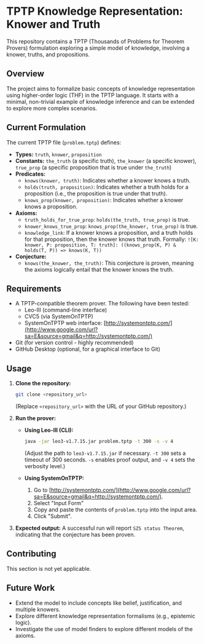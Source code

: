 # TPTP Knowledge Representation: Knower and Truth

This repository contains a TPTP (Thousands of Problems for Theorem Provers) formulation exploring a simple model of knowledge, involving a knower, truths, and propositions.

## Overview

The project aims to formalize basic concepts of knowledge representation using higher-order logic (THF) in the TPTP language. It starts with a minimal, non-trivial example of knowledge inference and can be extended to explore more complex scenarios.

## Current Formulation

The current TPTP file (`problem.tptp`) defines:

*   **Types:** `truth`, `knower`, `proposition`
*   **Constants:** `the_truth` (a specific truth), `the_knower` (a specific knower), `true_prop` (a specific proposition that is true under `the_truth`)
*   **Predicates:**
    *   `knows(knower, truth)`:  Indicates whether a knower knows a truth.
    *   `holds(truth, proposition)`: Indicates whether a truth holds for a proposition (i.e., the proposition is true under that truth).
    *   `knows_prop(knower, proposition)`: Indicates whether a knower knows a proposition.
*   **Axioms:**
    *   `truth_holds_for_true_prop`:  `holds(the_truth, true_prop)` is true.
    *   `knower_knows_true_prop`: `knows_prop(the_knower, true_prop)` is true.
    *   `knowledge_link`:  If a knower knows a proposition, and a truth holds for that proposition, then the knower knows that truth.  Formally:  `![K: knower, P: proposition, T: truth]: ((knows_prop(K, P) & holds(T, P)) => knows(K, T))`
* **Conjecture:**
	* `knows(the_knower, the_truth)`: This conjecture is proven, meaning the axioms logically entail that the knower knows the truth.

## Requirements

*   A TPTP-compatible theorem prover.  The following have been tested:
    *   Leo-III (command-line interface)
    *   CVC5 (via SystemOnTPTP)
    *   SystemOnTPTP web interface: [http://systemontptp.com/](http://www.google.com/url?sa=E&source=gmail&q=http://systemontptp.com/)
*   Git (for version control - highly recommended)
*   GitHub Desktop (optional, for a graphical interface to Git)

## Usage

1.  **Clone the repository:**
     ```bash
     git clone <repository_url>
     ```
     (Replace `<repository_url>` with the URL of your GitHub repository.)

2.  **Run the prover:**

    *   **Using Leo-III (CLI):**
        ```bash
        java -jar leo3-v1.7.15.jar problem.tptp -t 300 -s -v 4
        ```
        (Adjust the path to `leo3-v1.7.15.jar` if necessary.  `-t 300` sets a timeout of 300 seconds. `-s` enables proof output, and `-v 4` sets the verbosity level.)

    *   **Using SystemOnTPTP:**
        1.  Go to [http://systemontptp.com/](http://www.google.com/url?sa=E&source=gmail&q=http://systemontptp.com/).
        2.  Select "Input Form"
        3.  Copy and paste the contents of `problem.tptp` into the input area.
        4.  Click "Submit".

3. **Expected output:** A successful run will report `SZS status Theorem`, indicating that the conjecture has been proven.

## Contributing
This section is not yet applicable.

## Future Work

*   Extend the model to include concepts like belief, justification, and multiple knowers.
*   Explore different knowledge representation formalisms (e.g., epistemic logic).
*   Investigate the use of model finders to explore different models of the axioms.

